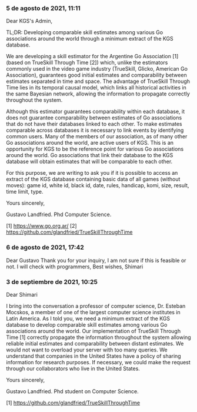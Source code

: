 ### 5 de agosto de 2021, 11:11

Dear KGS's Admin,

TL;DR: Developing comparable skill estimates among various Go associations around the world through a minimum extract of the KGS database.

We are developing a skill estimator for the Argentine Go Association [1] (based on TrueSkill Through Time [2]) which, unlike the estimators commonly used in the video game industry (TrueSkill, Glicko, American Go Association), guarantees good initial estimates and comparability between estimates separated in time and space. The advantage of TrueSkill Through Time lies in its temporal causal model, which links all historical activities in the same Bayesian network, allowing the information to propagate correctly throughout the system.

Although this estimator guarantees comparability within each database, it does not guarantee comparability between estimates of Go associations that do not have their databases linked to each other. To make estimates comparable across databases it is necessary to link events by identifying common users. Many of the members of our association, as of many other Go associations around the world, are active users of KGS. This is an opportunity for KGS to be the reference point for various Go associations around the world. Go associations that link their database to the KGS database will obtain estimates that will be comparable to each other.

For this purpose, we are writing to ask you if it is possible to access an extract of the KGS database containing basic data of all games (without moves): game id, white id, black id, date, rules, handicap, komi, size, result, time limit, type.

Yours sincerely,

Gustavo Landfried.
Phd Computer Science.

[1] https://www.go.org.ar/
[2] https://github.com/glandfried/TrueSkillThroughTime

### 6 de agosto de 2021, 17:42

Dear Gustavo
Thank you for your inquiry, I am not sure if this is feasible or not.  I will check with programmers,
Best wishes,
Shimari

### 3 de septiembre de 2021, 10:25

Dear Shimari

I bring into the conversation a professor of computer science, Dr.
Esteban Mocskos, a member of one of the largest computer science
institutes in Latin America.  As I told you, we need a minimum extract
of the KGS database to develop comparable skill estimates among
various Go associations around the world. Our implementation of
TrueSkill Through Time [1] correctly propagate the information
throughout the system allowing reliable initial estimates and
comparability between distant estimates. We would not want to overload
your server with too many queries. We understand that companies in the
United States have a policy of sharing information for research
purposes. If necessary, we could make the request through our
collaborators who live in the United States.

Yours sincerely,

Gustavo Landfried.
Phd student on Computer Science.

[1] https://github.com/glandfried/TrueSkillThroughTime
